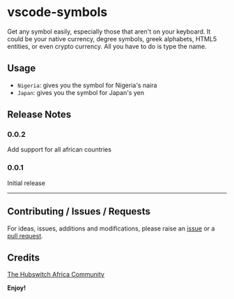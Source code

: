 # vscode-symbols

Get any symbol easily, especially those that aren't on your keyboard. It could be your native currency, degree symbols, greek alphabets, HTML5 entities, or even crypto currency. All you have to do is type the name.

## Usage

* `Nigeria`: gives you the symbol for Nigeria's naira
* `Japan`: gives you the symbol for Japan's yen

## Release Notes

### 0.0.2

Add support for all african countries

### 0.0.1

Initial release

-----------------------------------------------------------------------------------------------------------

## Contributing / Issues / Requests
For ideas, issues, additions and modifications, please raise an [issue](https://github.com/hubswitch-africa/vscode-symbols/issues) or a [pull request](https://github.com/hubswitch-africa/vscode-symbols/pulls).

## Credits
[The Hubswitch Africa Community](https://github.com/hubswitch-africa)

**Enjoy!**
